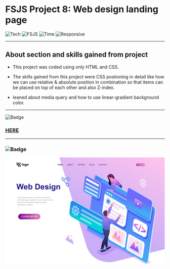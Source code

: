# FSJS Project 8: Web design landing page


![Tech](https://img.shields.io/badge/HTML-CSS-blue)
![FSJS](https://img.shields.io/badge/FSJS%20Bootcamp-Hitesh%20Choudhary-orange)
![Time](https://img.shields.io/badge/TIME%20TAKEN-4%20Hrs-red)
![Responsive](https://img.shields.io/badge/Mobile%20Responsive%20-Yes-brightgreen)

***

## About section and skills gained from project
- This project was coded using only HTML and CSS. 

- The skills gained from this project were CSS postioning in detail like how we can use relative & absolute position in combination so that items can be placed on top of each other and also Z-index. 

- leaned about media query and how to use linear-gradient background color.

***


![Badge](https://img.shields.io/badge/PROJECT%20LINK-BELOW-lightgrey) 
### [HERE](https://project-link-8.netlify.app/)

***

### ![Badge](https://img.shields.io/badge/FINAL-OUTPUT-yellow)

![Output](./final%20output/final%20product.jpeg)










